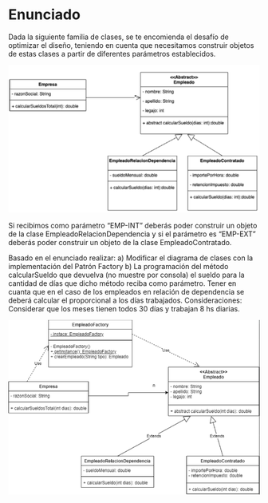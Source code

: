 # Enunciado
Dada la siguiente familia de clases, se te encomienda el desafío de optimizar el diseño,
teniendo en cuenta que necesitamos construir objetos de estas clases a partir de
diferentes parámetros establecidos.

![img.png](img.png)

Si recibimos como parámetro “EMP-INT” deberás poder construir un objeto de la clase
EmpleadoRelacionDependencia y si el parámetro es “EMP-EXT” deberás poder construir un
objeto de la clase EmpleadoContratado.

Basado en el enunciado realizar:
a) Modificar el diagrama de clases con la implementación del Patrón Factory
b) La programación del método calcularSueldo que devuelva (no muestre por consola) el
sueldo para la cantidad de días que dicho método reciba como parámetro. Tener en
cuanta que en el caso de los empleados en relación de dependencia se deberá calcular el
proporcional a los días trabajados.
Consideraciones: Considerar que los meses tienen todos 30 días y trabajan 8 hs diarias.

![img_1.png](img_1.png)